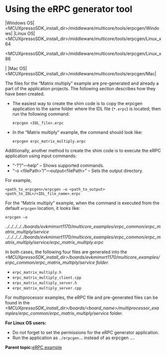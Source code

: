 # Using the eRPC generator tool

|Windows OS|<MCUXpressoSDK\_install\_dir\>/middleware/multicore/tools/erpcgen/Windows|
|Linux OS|<MCUXpressoSDK\_install\_dir\>/middleware/multicore/tools/erpcgen/Linux\_x64

 <MCUXpressoSDK\_install\_dir\>/middleware/multicore/tools/erpcgen/Linux\_x86

|
|Mac OS|<MCUXpressoSDK\_install\_dir\>/middleware/multicore/tools/erpcgen/Mac|

The files for the “Matrix multiply” example are pre-generated and already a part of the application projects. The following section describes how they have been created.

-   The easiest way to create the shim code is to copy the erpcgen application to the same folder where the IDL file \(`*.erpc`\) is located; then run the following command:

    `erpcgen <IDL_file>.erpc`

-   In the “Matrix multiply” example, the command should look like:

    `erpcgen erpc_matrix_multiply.erpc`


Additionally, another method to create the shim code is to execute the eRPC application using input commands:

-   “-?”/”—help” – Shows supported commands.
-   “-o <filePath\>”/”—output<filePath\>” – Sets the output directory.

For example,

```
<path_to_erpcgen>/erpcgen –o <path_to_output>
<path_to_IDL>/<IDL_file_name>.erpc
```

For the “Matrix multiply” example, when the command is executed from the default `erpcgen` location, it looks like:

`erpcgen –o`

*../../../../../boards/evkmimxrt1170/multicore\_examples/erpc\_common/erpc\_matrix\_multiply/service ../../../../../boards/evkmimxrt1170/multicore\_examples/erpc\_common/erpc\_matrix\_multiply/service/erpc\_matrix\_multiply.erpc*

In both cases, the following four files are generated into the *<MCUXpressoSDK\_install\_dir\>/boards/evkmimxrt1170/multicore\_examples/erpc\_common/erpc\_matrix\_multiply/service folder.*

-   `erpc_matrix_multiply.h`
-   `erpc_matrix_multiply_client.cpp`
-   `erpc_matrix_multiply_server.h`
-   `erpc_matrix_multiply_server.cpp`

For multiprocessor examples, the eRPC file and pre-generated files can be found in the *<MCUXpressoSDK\_install\_dir\>/boards/<board\_name\>/multiprocessor\_examples/erpc\_common/erpc\_matrix\_multiply/service* folder.

**For Linux OS users:**

-   Do not forget to set the permissions for the eRPC generator application.
-   Run the application as `./erpcgen`… instead of as erpcgen ….

**Parent topic:**[eRPC example](../topics/erpc_example.md)

